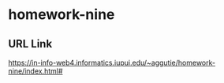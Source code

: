 # homework-nine

## URL Link

https://in-info-web4.informatics.iupui.edu/~aggutie/homework-nine/index.html#
